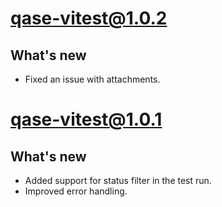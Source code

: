 # qase-vitest@1.0.2

## What's new

- Fixed an issue with attachments.

# qase-vitest@1.0.1

## What's new

- Added support for status filter in the test run.
- Improved error handling.
